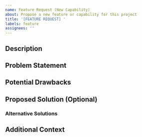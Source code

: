 ```yaml
---
name: Feature Request (New Capability)
about: Propose a new feature or capability for this project
title: '[FEATURE REQUEST] '
labels: feature 
assignees: ''
---
```

## Description
<!-- Provide a clear and concise description of the new feature or capability you're proposing. -->
## Problem Statement
<!-- Describe the problem or need that this new feature would address.  -->
## Potential Drawbacks
<!-- Are there any potential negative impacts or risks associated with this feature? -->
## Proposed Solution (Optional)
<!-- Outline your idea for implementing this feature. How should it work? -->
### Alternative Solutions
<!-- Have you considered any alternative approaches to solving this problem? -->
## Additional Context
<!-- Provide any other context, screenshots, or examples that could help explain your proposal. -->
<!-- Implementation Ideas (Optional) -->
<!-- If you have any thoughts on how this could be implemented technically, please share them here. -->
